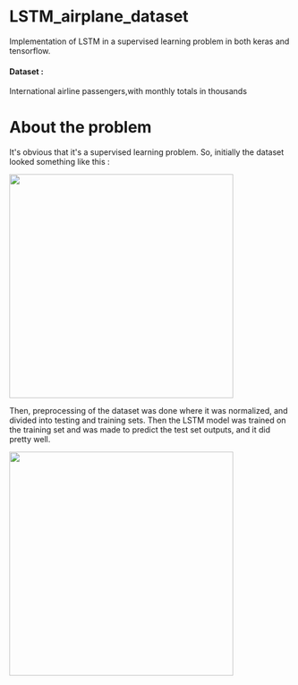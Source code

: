 # LSTM_airplane_dataset

Implementation of LSTM in a supervised learning problem in both keras and tensorflow.

#### Dataset :

International airline passengers,with monthly totals in thousands

# About the problem

It's obvious that it's a supervised learning problem. So, initially the dataset looked something like this :

<img src = "https://user-images.githubusercontent.com/38986305/46236719-c4923c80-c39d-11e8-9e66-698b50ed04c5.JPG" width = "400"/>


Then, preprocessing of the dataset was done where it was normalized, and divided into testing and training sets. Then the LSTM model was trained on the training set and was made to predict the test set outputs, and it did pretty well.

<img src = "https://user-images.githubusercontent.com/38986305/46236718-c3f9a600-c39d-11e8-9dc3-456c9a617c4a.JPG" width = "400"/>
